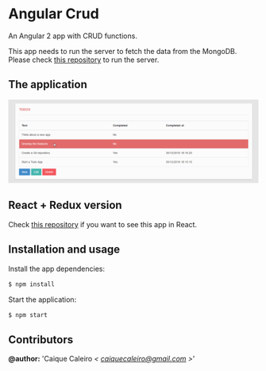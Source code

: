 # Angular Crud
An Angular 2 app with CRUD functions. 

This app needs to run the server to fetch the data from the MongoDB. Please check [this repository](https://github.com/caiquecaleiro/node-todo-api)
to run the server.

## The application

![The app gif animation](https://raw.githubusercontent.com/caiquecaleiro/angular-crud/readme/src/assets/img/app.gif)

## React + Redux version
Check [this repository](https://github.com/caiquecaleiro/react-crud) if you want to see this app in React.

## Installation and usage

Install the app dependencies:
```bash
$ npm install
```
Start the application:
```bash
$ npm start
```

## Contributors  

**@author:** 'Caique Caleiro *< [caiquecaleiro@gmail.com](mailto:caiquecaleiro@gmail.com) >*' 


